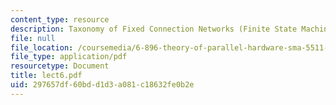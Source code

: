 ```yaml
---
content_type: resource
description: Taxonomy of Fixed Connection Networks (Finite State Machines)
file: null
file_location: /coursemedia/6-896-theory-of-parallel-hardware-sma-5511-spring-2004/297657df60bdd1d3a081c18632fe0b2e_lect6.pdf
file_type: application/pdf
resourcetype: Document
title: lect6.pdf
uid: 297657df-60bd-d1d3-a081-c18632fe0b2e
---
```

